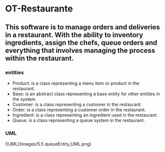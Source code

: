 # OT-Restaurante

## This software is to manage orders and deliveries in a restaurant. With the ability to inventory ingredients, assign the chefs, queue orders and everything that involves managing the process within the restaurant.

### entities

* Product: is a class representing a menu item or product in the restaurant.
* Base: is an abstract class representing a base entity for other entities in the system.
* Customer: is a class representing a customer in the restaurant.
* Order: is a class representing a customer order in the restaurant.
* Ingredient: is a class representing an ingredient used in the restaurant.
* Queue: is a class representing a queue system in the restaurant.

### UML

![UML](images/5.5 queueEntity_UML.png)

